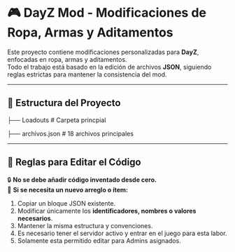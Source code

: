 # 🎮 DayZ Mod - Modificaciones de Ropa, Armas y Aditamentos
Este proyecto contiene modificaciones personalizadas para **DayZ**, enfocadas en ropa, armas y aditamentos.  
Todo el trabajo está basado en la edición de archivos **JSON**, siguiendo reglas estrictas para mantener la consistencia del mod.

---

## 📂 Estructura del Proyecto

├── Loadouts # Carpeta princpial

   ├── archivos.json # 18 archivos principales
  
---

## 📝 Reglas para Editar el Código

🔒 **No se debe añadir código inventado desde cero.**  
🔄 **Si se necesita un nuevo arreglo o ítem:**
1. Copiar un bloque JSON existente.  
2. Modificar únicamente los **identificadores, nombres o valores necesarios**.  
3. Mantener la misma estructura y convenciones.
4. Es necesario tener el servidor activo y entrar en el juego para esta labor.
5. Solamente esta permitido editar para Admins asignados.
